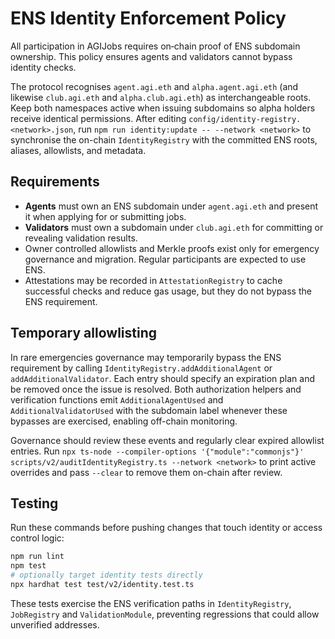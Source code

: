 # ENS Identity Enforcement Policy

All participation in AGIJobs requires on‑chain proof of ENS subdomain ownership. This policy ensures agents and validators cannot bypass identity checks.

The protocol recognises `agent.agi.eth` and `alpha.agent.agi.eth` (and likewise `club.agi.eth` and `alpha.club.agi.eth`) as interchangeable roots. Keep both namespaces active when issuing subdomains so alpha holders receive identical permissions. After editing `config/identity-registry.<network>.json`, run `npm run identity:update -- --network <network>` to synchronise the on-chain `IdentityRegistry` with the committed ENS roots, aliases, allowlists, and metadata.

## Requirements

- **Agents** must own an ENS subdomain under `agent.agi.eth` and present it when applying for or submitting jobs.
- **Validators** must own a subdomain under `club.agi.eth` for committing or revealing validation results.
- Owner controlled allowlists and Merkle proofs exist only for emergency governance and migration. Regular participants are expected to use ENS.
- Attestations may be recorded in `AttestationRegistry` to cache successful checks and reduce gas usage, but they do not bypass the ENS requirement.

## Temporary allowlisting

In rare emergencies governance may temporarily bypass the ENS requirement by
calling `IdentityRegistry.addAdditionalAgent` or `addAdditionalValidator`. Each
entry should specify an expiration plan and be removed once the issue is
resolved. Both authorization helpers and verification functions emit
`AdditionalAgentUsed` and `AdditionalValidatorUsed` with the subdomain label
whenever these bypasses are exercised, enabling off-chain monitoring.

Governance should review these events and regularly clear expired allowlist
entries. Run `npx ts-node --compiler-options '{"module":"commonjs"}'
scripts/v2/auditIdentityRegistry.ts --network <network>` to print active
overrides and pass `--clear` to remove them on-chain after review.

## Testing

Run these commands before pushing changes that touch identity or access control logic:

```bash
npm run lint
npm test
# optionally target identity tests directly
npx hardhat test test/v2/identity.test.ts
```

These tests exercise the ENS verification paths in `IdentityRegistry`, `JobRegistry` and `ValidationModule`, preventing regressions that could allow unverified addresses.
